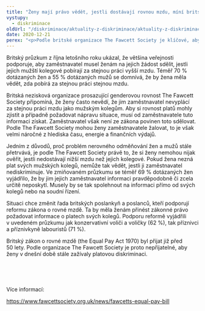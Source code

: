 ```yaml
---
title: "Ženy mají právo vědět, jestli dostávají rovnou mzdu, míní britská veřejnost"
vystupy:
  - diskriminace
oldUrl: "/diskriminace/aktuality-z-diskriminace/aktuality-z-diskriminace-2020/zeny-maji-pravo-vedet-jestli-dostavaji-rovnou-mzdu-mini-britska-verejnost/"
date: 2020-12-21
perex: "<p>Podle britské organizace The Fawcett Society je klíčové, aby ženy měly zákonné právo požadovat informace o platech svých mužských kolegů. Jinak se totiž nedozví, jestli jsou platově diskriminovány.</p>"
---
```


<!-- imported from the old website -->

<p>Britský průzkum z října letošního roku ukázal, že většina veřejnosti podporuje, aby zaměstnavatel musel ženám na jejich žádost sdělit, jestli jejich mužští kolegové pobírají za stejnou práci vyšší mzdu. Téměř 70 % dotázaných žen a 55 % dotázaných mužů se domnívá, že by žena měla vědět, zda pobírá za stejnou práci stejnou mzdu. </p> <p>Britská nezisková organizace prosazující genderovou rovnost The Fawcett Society připomíná, že ženy často nevědí, že jim zaměstnavatel nevyplácí za stejnou práci mzdu jako mužským kolegům. Aby si rovnost platů mohly zjistit a případně požadovat nápravu situace, musí od zaměstnavatele tuto informaci získat. Zaměstnavatel však není ze zákona povinen toto sdělovat. Podle The Fawcett Society mohou ženy zaměstnavatele žalovat, to je však velmi náročné z hlediska času, energie a finančních výdajů.</p> <p>Jedním z důvodů, proč problém nerovného odměňování žen a mužů stále přetrvává, je podle The Fawcett Society právě to, že si ženy nemohou nijak ověřit, jestli nedostávají nižší mzdu než jejich kolegové. Pokud žena nezná plat svých mužských kolegů, nemůže tak vědět, jestli ji zaměstnavatel nediskriminuje. Ve zmiňovaném průzkumu se téměř 69 % dotázaných žen vyjádřilo, že by jim jejich zaměstnavatel informaci pravděpodobně či zcela určitě neposkytl. Musely by se tak spolehnout na informaci přímo od svých kolegů nebo na soudní řízení.</p> <p>Situaci chce změnit řada britských poslankyň a poslanců, kteří podporují reformu zákona o rovné mzdě. Ta by měla ženám přinést zákonné právo požadovat informace o platech svých kolegů. Podporu reformě vyjádřili v uvedeném průzkumu jak konzervativní voliči a voličky (62 %), tak příznivci a příznivkyně labouristů (71 %). </p> <p>Britský zákon o rovné mzdě (the Equal Pay Act 1970) byl přijat již před 50 lety. Podle organizace The Fawcett Society je proto nepřijatelné, aby ženy v dnešní době stále zažívaly platovou diskriminaci. </p> <p> </p> <p> </p> <p>Více informací:</p> <p><a href="https://www.fawcettsociety.org.uk/news/fawcetts-equal-pay-bill" target="_blank">https://www.fawcettsociety.org.uk/news/fawcetts-equal-pay-bill</a></p>
